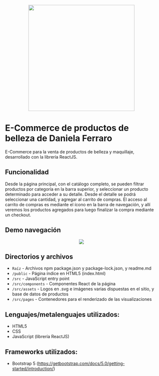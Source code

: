 <p align="center">
  <img width="350px" src="https://user-images.githubusercontent.com/97345843/166584632-52297161-342b-48de-8ab8-e628e07c6dfb.svg" />
</p>

# E-Commerce de productos de belleza de Daniela Ferraro

E-Commerce para la venta de productos de belleza y maquillaje, desarrollado con la librería ReactJS.

## Funcionalidad

Desde la página principal, con el catálogo completo, se pueden filtrar productos por categoría en la barra superior, y seleccionar un producto determinado para acceder a su detalle.  Desde el detalle se podrá seleccionar una cantidad, y agregar al carrito de compras.
El acceso al carrito de compras es mediante el ícono en la barra de navegación, y allí veremos los productos agregados para luego finalizar la compra mediante un checkout.

## Demo navegación
<p align="center">
  <img src="https://user-images.githubusercontent.com/97345843/166596115-0a2df0ac-2c26-4b53-9ac7-7ee2ebb85271.gif" />
</p>

## Directorios y archivos

- `Raíz` - Archivos npm package.json y package-lock.json, y readme.md
- `/public` - Página índice en HTML5 (index.html)
- `/src` - JavaScript entry point
- `/src/components` - Componentes React de la página
- `/src/assets` - Logos en .svg e imágenes varias dispuestas en el sitio, y base de datos de productos
- `/src/pages` - Contenedores para el renderizado de las visualizaciones

## Lenguajes/metalenguajes utilizados:
- HTML5
- CSS
- JavaScript (librería ReactJS)

## Frameworks utilizados:
- Bootstrap 5 (https://getbootstrap.com/docs/5.0/getting-started/introduction/)
